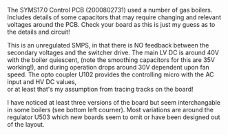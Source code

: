The SYMS17.0 Control PCB (2000802731) used a number of gas boilers.   Includes details of some
capacitors that may require changing and relevant voltages around the PCB.  Check your board as
this is just my guess as to the details and circuit!  

This is an unregulated SMPS, in that there is NO feedback between the secondary voltages and the
switcher drive.  The main LV DC is around 40V with the boiler quiescent, (note the smoothing
capacitors for this are 35V working!), and during operation drops around 30V dependent upon fan
speed.  The opto coupler U102 provides the controlling micro with the AC input and HV DC values,  
or at least that's my assumption from tracing tracks on the board!  

I have noticed at least three versions of the board but seem interchangable in some boilers (see
bottom left courner). Most variations are around the regulator U503 which new boards seem to
omit or have been designed out of the layout.  